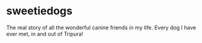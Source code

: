 # sweetiedogs
The real story of all the wonderful canine friends in my life.
Every dog I have ever met, in and out of Tripura!
